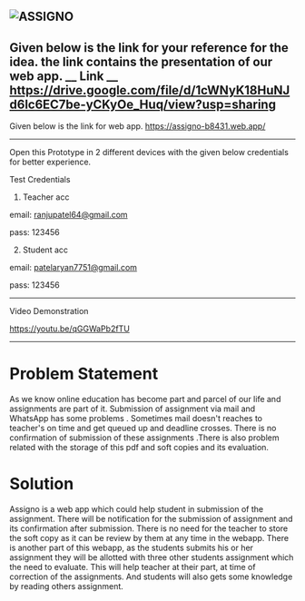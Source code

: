 ![ASSIGNO](https://assigno-b8431.web.app/images/assigno.png)
---
Given below is the link for your reference for the idea. the link contains the presentation of our web app.
__ Link __ https://drive.google.com/file/d/1cWNyK18HuNJd6lc6EC7be-yCKyOe_Huq/view?usp=sharing
---
Given below is the link for  web app.
https://assigno-b8431.web.app/

----------------------------------------------------------------------------
Open this Prototype in 2  different devices with the given below credentials for better experience.

Test Credentials

1) Teacher acc

email: ranjupatel64@gmail.com

pass: 123456

2) Student acc

email: patelaryan7751@gmail.com

pass: 123456

-------------------------------------------------------------------------------------------------------

Video Demonstration

https://youtu.be/qGGWaPb2fTU

--------------------------------------------------------------------------------------------------------

# Problem Statement 
As we know online education has become part and parcel of our life and assignments are part of it. Submission of assignment via mail and WhatsApp has some problems . Sometimes mail doesn't reaches to teacher's on time and get queued up and deadline crosses. There is no confirmation of submission of these assignments .There is also problem related with the storage of this pdf and soft copies and its evaluation.
# Solution
Assigno is a web app which could help student in submission of the assignment. There will be notification for the submission of assignment and its confirmation after submission. There is no need for the teacher to store the soft copy as it can be review by them at any time in the webapp. There is another part of this webapp, as the students submits his or her assignment they will be allotted with three other students assignment which the need to evaluate. This will help teacher at their part, at time of correction of the assignments. And students will also gets some knowledge by reading others assignment.
